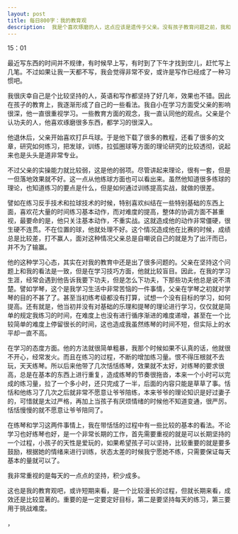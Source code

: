 ```yaml
---
layout: post
title: 每日800字：我的教育观
description:  我是个喜欢琢磨的人，这点应该是遗传于父亲。没有孩子教育问题之前，我和父亲的教育观基本一致。实际上，很多理念是他灌输给我的，现在，我的孩子也在慢慢长大，教育理念这个方面，我们还是有很大的不同。
---
```

15：01

最近写东西的时间并不规律，有时候早上写，有时到了下午才找到空儿，赶忙写上几笔。不过如果让我一天都不写，我会觉得非常不安，或许是写作已经成了一种习惯吧。

我很庆幸自己是个比较坚持的人，英语和写作都坚持了好几年，效果也不错。因此在孩子的教育上，我逐渐形成了自己的一些看法。我自小在学习方面受父亲的影响很深，他一直很重视学习。一些教育方面的观念，我一直认同他的观点。父亲是个认功夫的人，他喜欢琢磨很多东西，都学习的很深入。

他退休后，父亲开始喜欢打乒乓球。于是他下载了很多的教程，还看了很多的文章，研究如何练习，把发球，训练，拉弧圈球等方面的理论研究的比较透彻，说起来也是头头是道非常专业。

不过父亲的实操能力就比较弱，这是他的弱项。尽管讲起来理论，很有一套，但是一但落地效果就不好。这一点从他练球方面也可以看出来。虽然他知道很多练球的理论，也知道练习的要点是什么，但是如何通过训练提高实战，就做的很差。

譬如在练习反手技术和拉球技术的时候，特别喜欢纠结在一些特别基础的东西上面，喜欢花大量的时间练习基本动作，而对难度的提高，整体的协调方面不甚重视，最要命的是，他只关注基本动作，不重实战。这就造成他的动作非常僵硬，很生硬不连贯。不在位置的球，他就处理不好。这个情况造成他在比赛的时候，成绩总是比较差，打不赢人，面对这种情况父亲总是自嘲说自己的就是为了出汗而已，并不为了输赢。

他的这种学习心态，其实在对我的教育中还是出了很多问题的。父亲在坚持这个问题上和我的看法是一致，但是在学习技巧方面，他就比较盲目。因此，在我的学习生涯，经常会遇到他告诉我要下功夫，但是怎么下功夫，下那些功夫他总是说不清楚。譬如学琴，这个是我学习生活中非常苦恼的一件事情，父亲在学琴之初就对学琴的目的不甚了了。甚至当初练考级都没有打算，试想一个没有目标的学习，如何提高。还有就是，他当初并没有对基础的乐理和提琴的理论进行学习，仅仅就是简单的规定我练习的时间，在难度上也没有进行循序渐进的难度递增，甚至在一个比较简单的难度上停留很长的时间，这也造成我虽然练琴的时间不短，但实际上的水平却一直不高。

在学习的态度方面。他的方法就很简单粗暴，我那个时候如果不认真的话，他就很不开心，经常发火。而且在练习的过程，不断的增加练习量。恨不得压根就不去玩，天天练琴。所以后来他带了几次恬恬练琴，效果就不太好，对练琴的要求很高，总是在基本的东西上进行重复，造成练琴的节奏很拖沓，本来一个小时可以完成的练习量，拉了一个多小时，还只完成了一半，后面的内容只能是草草了事。恬恬和他练习了几次之后就非常不愿意让爷爷陪练，本来爷爷的理论知识是好过妻子的，可惜就是太过严格，再加上当孩子有厌烦情绪的时候他不知道变通，很严厉。恬恬慢慢的就不愿意让爷爷陪同了。

在练琴和学习这两件事情上，我在带恬恬的过程中有一些比较的基本的看法。不论学习也好练琴也好，是一个非常长期的工作，首先需要重视的就是可以长期坚持的一个过程，小孩子的天性是爱玩的，如果希望孩子可以坚持，比较重要的就是要多鼓励，根据她的情绪来进行训练，状态太差的时候我宁愿她不练，只需要保证每天基本的量就可以了。

我非常重视的是每天的一点点的坚持，积少成多。

这也是我的教育观吧，或许短期来看，是一个比较漫长的过程，但就长期来看，成效还是比较显著的。重要的是一定要定好目标，第二是要坚持每天的练习，第三要用于挑战难度。







 ，




